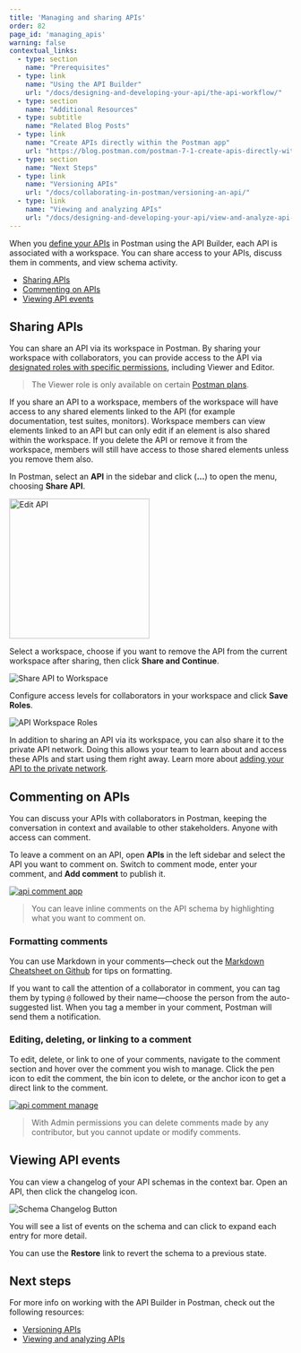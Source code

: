 ```yaml
---
title: 'Managing and sharing APIs'
order: 82
page_id: 'managing_apis'
warning: false
contextual_links:
  - type: section
    name: "Prerequisites"
  - type: link
    name: "Using the API Builder"
    url: "/docs/designing-and-developing-your-api/the-api-workflow/"
  - type: section
    name: "Additional Resources"
  - type: subtitle
    name: "Related Blog Posts"
  - type: link
    name: "Create APIs directly within the Postman app"
    url: "https://blog.postman.com/postman-7-1-create-apis-directly-within-the-postman-app/"
  - type: section
    name: "Next Steps"
  - type: link
    name: "Versioning APIs"
    url: "/docs/collaborating-in-postman/versioning-an-api/"
  - type: link
    name: "Viewing and analyzing APIs"
    url: "/docs/designing-and-developing-your-api/view-and-analyze-api-reports/"
---
```


When you [define your APIs](/docs/designing-and-developing-your-api/the-api-workflow/) in Postman using the API Builder, each API is associated with a workspace. You can share access to your APIs, discuss them in comments, and view schema activity.

- [Sharing APIs](#sharing-apis)
- [Commenting on APIs](#commenting-on-apis)
- [Viewing API events](#viewing-api-events)

## Sharing APIs

You can share an API via its workspace in Postman. By sharing your workspace with collaborators, you can provide access to the API via [designated roles with specific permissions](/docs/collaborating-in-postman/roles-and-permissions/), including Viewer and Editor.

> The Viewer role is only available on certain [Postman plans](https://www.postman.com/pricing).

If you share an API to a workspace, members of the workspace will have access to any shared elements linked to the API (for example documentation, test suites, monitors). Workspace members can view elements linked to an API but can only edit if an element is also shared within the workspace. If you delete the API or remove it from the workspace, members will still have access to those shared elements unless you remove them also.

In Postman, select an __API__ in the sidebar and click (__...__) to open the menu, choosing **Share API**.

<img alt="Edit API" src="https://assets.postman.com/postman-docs/v8-more-actions.png" width="250px"/>

Select a workspace, choose if you want to remove the API from the current workspace after sharing, then click __Share and Continue__.

![Share API to Workspace](https://assets.postman.com/postman-docs/v8-managing-share-api.jpg)

Configure access levels for collaborators in your workspace and click __Save Roles__.

![API Workspace Roles](https://assets.postman.com/postman-docs/v8-managing-workspace-roles.jpg)

In addition to sharing an API via its workspace, you can also share it to the private API network. Doing this allows your team to learn about and access these APIs and start using them right away. Learn more about [adding your API to the private network](/docs/collaborating-in-postman/adding-private-network/).

## Commenting on APIs

You can discuss your APIs with collaborators in Postman, keeping the conversation in context and available to other stakeholders. Anyone with access can comment.

To leave a comment on an API, open __APIs__ in the left sidebar and select the API you want to comment on. Switch to comment mode, enter your comment, and **Add comment** to publish it.

[![api comment app](https://assets.postman.com/postman-docs/v8-managing-add-comment.gif)](https://assets.postman.com/postman-docs/v8-managing-add-comment.gif)

> You can leave inline comments on the API schema by highlighting what you want to comment on.

### Formatting comments

You can use Markdown in your comments—check out the [Markdown Cheatsheet on Github](https://github.com/adam-p/markdown-here/wiki/Markdown-Cheatsheet) for tips on formatting.

If you want to call the attention of a collaborator in comment, you can tag them by typing `@` followed by their name—choose the person from the auto-suggested list. When you tag a member in your comment, Postman will send them a notification.

### Editing, deleting, or linking to a comment

To edit, delete, or link to one of your comments, navigate to the comment section and hover over the comment you wish to manage. Click the pen icon to edit the comment, the bin icon to delete, or the anchor icon to get a direct link to the comment.

[![api comment manage](https://assets.postman.com/postman-docs/v8-managing-comment-actions.png)](https://assets.postman.com/postman-docs/v8-managing-comment-actions.jpg)

> With Admin permissions you can delete comments made by any contributor, but you cannot update or modify comments.

## Viewing API events

You can view a changelog of your API schemas in the context bar. Open an API, then click the changelog icon.

![Schema Changelog Button](https://assets.postman.com/postman-docs/v8-managing-changelog.jpg)

You will see a list of events on the schema and can click to expand each entry for more detail.

You can use the __Restore__ link to revert the schema to a previous state.

## Next steps

For more info on working with the API Builder in Postman, check out the following resources:

- [Versioning APIs](/docs/collaborating-in-postman/versioning-an-api/)
- [Viewing and analyzing APIs](/docs/designing-and-developing-your-api/view-and-analyze-api-reports/)
